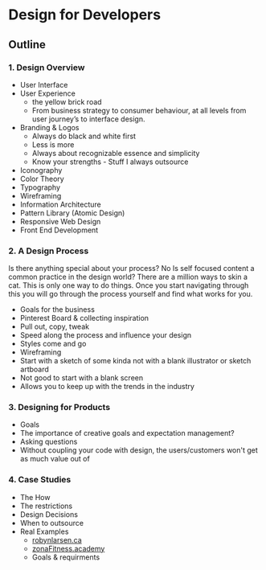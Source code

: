 # Design for Developers
## Outline

### 1. Design Overview
* User Interface
* User Experience
  * the yellow brick road
  * From business strategy to consumer behaviour, at all levels from user journey’s to interface design.
* Branding & Logos
  * Always do black and white first
  * Less is more
  * Always about recognizable essence and simplicity
  * Know your strengths - Stuff I always outsource
* Iconography
* Color Theory
* Typography
* Wireframing
* Information Architecture 
* Pattern Library (Atomic Design)
* Responsive Web Design
* Front End Development

### 2. A Design Process
Is there anything special about your process? No Is self focused content a common practice in the design world? There are a million ways to skin a cat. This is only one way to do things. Once you start navigating through this you will go through the process yourself and find what works for you. 
* Goals for the business
* Pinterest Board & collecting inspiration
* Pull out, copy, tweak
 * Speed along the process and influence your design
 * Styles come and go
* Wireframing 
 * Start with a sketch of some kinda not with a blank illustrator or sketch artboard
 * Not good to start with a blank screen
* Allows you to keep up with the trends in the industry

### 3. Designing for Products
* Goals
* The importance of creative goals and expectation management?
* Asking questions
* Without coupling your code with design, the users/customers won't get as much value out of 

### 4. Case Studies
* The How
* The restrictions
* Design Decisions
* When to outsource
* Real Examples
  * [robynlarsen.ca](robynlarsen.ca)
  * [zonaFitness.academy](zonaFitness.academy)
   * Goals & requirments
